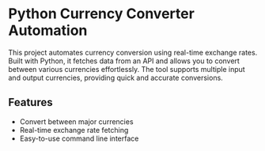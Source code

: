 # Python Currency Converter Automation

This project automates currency conversion using real-time exchange rates. Built with Python, it fetches data from an API and allows you to convert between various currencies effortlessly. The tool supports multiple input and output currencies, providing quick and accurate conversions.

## Features
- Convert between major currencies
- Real-time exchange rate fetching
- Easy-to-use command line interface

